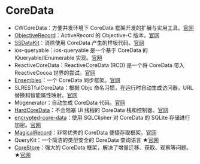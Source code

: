 # CoreData
*   CWCoreData：方便并发环境下 CoreData 框架开发的扩展与实用工具。[官网](https://github.com/jayway/CWCoreData)
*   [ObjectiveRecord](http://hao.jobbole.com/objectiverecord/)：ActiveRecord 的 Objective-C 版本。[官网](https://github.com/supermarin/ObjectiveRecord)
*   [SSDataKit](http://hao.jobbole.com/ssdatakit/)：消除使用 CoreData 产生的样板代码。[官网](https://github.com/soffes/SSDataKit)
*   ios-queryable：ios-queryable 是一个基于 CoreData 的 IQueryable/IEnumerable 实现。[官网](https://github.com/martydill/ios-queryable)
*   ReactiveCoreData：ReactiveCoreData (RCD) 是一个将 CoreData 带入 ReactiveCocoa 世界的尝试。[官网](https://github.com/apparentsoft/ReactiveCoreData)
*   [Ensembles](http://hao.jobbole.com/ensembles/)：一个 CoreData 同步框架。[官网](https://github.com/drewmccormack/ensembles)
*   SLRESTfulCoreData：根据 Objc 命名习惯，在运行时自动生成访问器，URL替换和智能属性映射。[官网](https://github.com/OliverLetterer/SLRESTfulCoreData)
*   Mogenerator：自动生成 CoreData 代码。[官网](https://github.com/rentzsch/mogenerator)
*   [HardCoreData](http://hao.jobbole.com/hardcoredata/)：不会阻塞 UI 线程的 CoreData 栈和控制器。[官网](https://github.com/Krivoblotsky/HardCoreData)
*   [encrypted-core-data](http://hao.jobbole.com/encrypted-core-data/)：使用 SQLClipher 对 CoreData 的 SQLite 存储进行加密。[官网](https://github.com/project-imas/encrypted-core-data)
*   [MagicalRecord](http://hao.jobbole.com/magicalrecord/)：非常优秀的 CoreData 便捷存取框架。[官网](https://github.com/magicalpanda/MagicalRecord)
*   QueryKit：一个简洁的类型安全的 CoreData 查询语言 ★[官网](https://github.com/QueryKit/QueryKit)
*   [CoreStore](http://hao.jobbole.com/corestore/)：强大的 CoreData 框架，解决了增量迁移、获取、观察等问题。★[官网](https://github.com/JohnEstropia/CoreStore)
